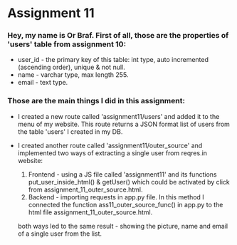 # Assignment 11
### Hey, my name is Or Braf. First of all, those are the properties of 'users' table from assignment 10:
* user_id - the primary key of this table: int type, auto incremented (ascending order), unique & not null.
* name - varchar type, max length 255.
* email - text type.
### Those are the main things I did in this assignment:
* I created a new route called 'assignment11/users' and added it to the menu of my website. This route returns a JSON format list of users from the table 'users' I created in my DB.
* I created another route called 'assignment11/outer_source' and implemented two ways of extracting a single user from reqres.in website:
  1. Frontend - using a JS file called 'assignment11' and its functions put_user_inside_html() & getUser() which could be activated by click from assignment_11_outer_source.html.
  2. Backend - importing requests in app.py file. In this method I connected the function ass11_outer_source_func() in app.py to the html file assignment_11_outer_source.html. 
  
  both ways led to the same result - showing the picture, name and email of a single user from the list.
